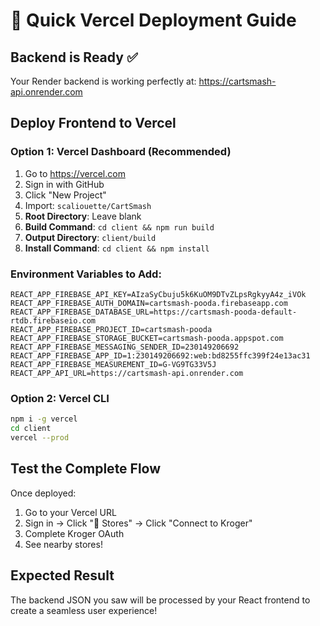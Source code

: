 # 🚀 Quick Vercel Deployment Guide

## Backend is Ready ✅
Your Render backend is working perfectly at: https://cartsmash-api.onrender.com

## Deploy Frontend to Vercel

### Option 1: Vercel Dashboard (Recommended)
1. Go to https://vercel.com
2. Sign in with GitHub
3. Click "New Project" 
4. Import: `scaliouette/CartSmash`
5. **Root Directory**: Leave blank
6. **Build Command**: `cd client && npm run build`
7. **Output Directory**: `client/build`
8. **Install Command**: `cd client && npm install`

### Environment Variables to Add:
```
REACT_APP_FIREBASE_API_KEY=AIzaSyCbuju5k6KuOM9DTvZLpsRgkyyA4z_iVOk
REACT_APP_FIREBASE_AUTH_DOMAIN=cartsmash-pooda.firebaseapp.com
REACT_APP_FIREBASE_DATABASE_URL=https://cartsmash-pooda-default-rtdb.firebaseio.com
REACT_APP_FIREBASE_PROJECT_ID=cartsmash-pooda
REACT_APP_FIREBASE_STORAGE_BUCKET=cartsmash-pooda.appspot.com
REACT_APP_FIREBASE_MESSAGING_SENDER_ID=230149206692
REACT_APP_FIREBASE_APP_ID=1:230149206692:web:bd8255ffc399f24e13ac31
REACT_APP_FIREBASE_MEASUREMENT_ID=G-VG9TG33V5J
REACT_APP_API_URL=https://cartsmash-api.onrender.com
```

### Option 2: Vercel CLI
```bash
npm i -g vercel
cd client
vercel --prod
```

## Test the Complete Flow
Once deployed:
1. Go to your Vercel URL
2. Sign in → Click "🏪 Stores" → Click "Connect to Kroger"
3. Complete Kroger OAuth
4. See nearby stores!

## Expected Result
The backend JSON you saw will be processed by your React frontend to create a seamless user experience!